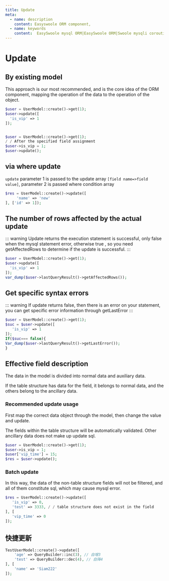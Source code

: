 ```yaml
---
title: Update
meta:
  - name: description
    content: Easyswoole ORM component,
  - name: keywords
    content:  EasySwoole mysql ORM|EasySwoole ORM|Swoole mysqli coroutine client|swoole ORM|Update
---
```




# Update

## By existing model

This approach is our most recommended, and is the core idea of the ORM component, mapping the operation of the data to the operation of the object.

```php
$user = UserModel::create()->get(1);
$user->update([
  'is_vip' => 1
]);
```

```php

$user = UserModel::create()->get(1);
/ / After the specified field assignment
$user->is_vip = 1;
$user->update();
```

## via where update

`update` parameter 1 is passed to the update array `[field name=>field value]`, parameter 2 is passed where condition array

```php
$res = UserModel::create()->update([
     'name' => 'new'
], ['id' => 1]);
```

## The number of rows affected by the actual update
::: warning
Update returns the execution statement is successful, only false when the mysql statement error, otherwise true
, so you need getAffectedRows to determine if the update is successful.
:::

```php
$user = UserModel::create()->get(1);
$user->update([
  'is_vip' => 1
]);
var_dump($user->lastQueryResult()->getAffectedRows());
```



## Get specific syntax errors
::: warning
If update returns false, then there is an error on your statement, you can get specific error information through getLastError
:::
```php
$user = UserModel::create()->get(1);
$suc = $user->update([
   'is_vip' => 1
]);
If($suc=== false){
Var_dump($user->lastQueryResult()->getLastError());
}

```

## Effective field description

The data in the model is divided into normal data and auxiliary data.

If the table structure has data for the field, it belongs to normal data, and the others belong to the ancillary data.

### Recommended update usage

First map the correct data object through the model, then change the value and update.

The fields within the table structure will be automatically validated. Other ancillary data does not make up update sql.

```php
$user = UserModel::create()->get(1);
$user->is_vip = 1;
$user['vip_time'] = 15;
$res = $user->update();
```

### Batch update

In this way, the data of the non-table structure fields will not be filtered, and all of them constitute sql, which may cause mysql error.

```php
$res = UserModel::create()->update([
   'is_vip' => 0,
   'test' => 3333, / / table structure does not exist in the field
], [
   'vip_time' => 0
]);
```

## 快捷更新

```php
TestUserModel::create()->update([
    'age' => QueryBuilder::inc(3), // 自增3
    'test' => QueryBuilder::dec(4), // 自降4
], [
    'name' => 'Siam222'
]);
```